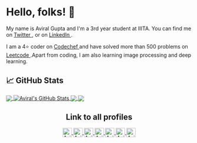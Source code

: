 <h1> Hello, folks! 👋 </h1>
My name is Aviral Gupta and I'm a 3rd year student at IIITA. You can find me on <a href="https://twitter.com/aviralgupta752" target="blank">
    Twitter
  </a>, or on <a href="https://www.linkedin.com/in/aviral-gupta-754341152/" target="blank">
    LinkedIn
  </a>.

I am a 4⭐ coder on <a href="https://www.codechef.com/users/stark752" target="blank">
    Codechef
  </a> and have solved more than 500 problems on <a href="https://leetcode.com/aviralgupta752/" target="blank">
    Leetcode
  </a>.Apart from coding, I am also learning image processing and deep learning.


## &#x1f4c8; GitHub Stats

<a href="https://github.com/aviralgupta752/aviralgupta752">
  <img align="center" src="https://github-readme-stats.vercel.app/api/top-langs/?username=aviralgupta752&show_icons=true,html,tex&title_color=ffffff&text_color=c9cacc&icon_color=2bbc8a&bg_color=1d1f21&langs_count=3" />
</a>
<a href="https://github.com/aviralgupta752/aviralgupta752">
  <img align="center" src="https://github-readme-stats.vercel.app/api?username=aviralgupta752&show_icons=true&line_height=27&count_private=true&title_color=ffffff&text_color=c9cacc&icon_color=2bbc8a&bg_color=1d1f21" alt="Aviral's GitHub Stats" />
</a> 

<a href="https://github.com/aviralgupta752/Law-and-Order-Automation">
  <img align="center" src="https://github-readme-stats.vercel.app/api/pin/?username=aviralgupta752&repo=Law-and-Order-Automation&title_color=ffffff&text_color=c9cacc&icon_color=2bbc8a&bg_color=1d1f21" />
</a>


<a href="https://github.com/aviralgupta752/DBMS_Assignment">
  <img align="center" src="https://github-readme-stats.vercel.app/api/pin/?username=aviralgupta752&repo=DBMS_Assignment&title_color=ffffff&text_color=c9cacc&icon_color=2bbc8a&bg_color=1d1f21" />
</a>

<h2 align="center">Link to all profiles</h2>
<p align="center">
  
  <a href="https://www.codechef.com/users/stark752" target="blank">
    <img align="center" src="https://cdn.jsdelivr.net/npm/simple-icons@3.0.1/icons/codechef.svg" alt="Aviral-Codechef" height="25" width="25" />
  </a>

  <a href="https://leetcode.com/aviralgupta752/" target="blank">
    <img align="center" src="https://cdn.jsdelivr.net/npm/simple-icons@3.0.1/icons/leetcode.svg" alt="Aviral-Leetcode" height="25" width="25" />
  </a>

  <a href="https://www.linkedin.com/in/aviral-gupta-754341152/" target="blank">
    <img align="center" src="https://cdn.jsdelivr.net/npm/simple-icons@3.0.1/icons/linkedin.svg" alt="Aviral-LinkedIn" height="25" width="25" />
  </a>

  <a href="https://www.instagram.com/aviral752/" target="blank">
    <img align="center" src="https://cdn.jsdelivr.net/npm/simple-icons@3.0.1/icons/instagram.svg" alt="Aviral-Insta" height="25" width="25" />
  </a>

  <a href="mailto:guptaavi352@gmail.com" target="blank">
    <img align="center" src="https://cdn.jsdelivr.net/npm/simple-icons@3.0.1/icons/gmail.svg" alt="Aviral-Mail" height="25" width="25"/>
  </a>

  <a href="https://guptaavi352.medium.com/" target="blank">
    <img align="center" src="https://cdn.jsdelivr.net/npm/simple-icons@3.0.1/icons/medium.svg" alt="Aviral-Medium" height="25" width="25" />
  </a>

  <a href="https://twitter.com/aviralgupta752" target="blank">
    <img align="center" src="https://cdn.jsdelivr.net/npm/simple-icons@3.0.1/icons/twitter.svg" alt="Aviral-Twitter" height="25" width="25" />
  </a>

  
</p>